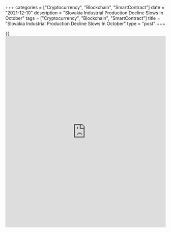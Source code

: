 +++
categories = ["Cryptocurrency", "Blockchain", "SmartContract"]
date = "2021-12-10"
description = "Slovakia Industrial Production Decline Slows In October"
tags = ["Cryptocurrency", "Blockchain", "SmartContract"]
title = "Slovakia Industrial Production Decline Slows In October"
type = "post"
+++

{{<iframe id="large-banner" src="https://www.bounty.group/#slide=26.0" width="100%" height="600" scrolling="no" style="border: 0px solid rgb(216, 221, 230); border-radius: 3px;">}}

Slovakia's industrial production decreased at a softer pace in October,
data from the Statistical Office of the Slovak Republic showed on
Friday.

Industrial production fell a working day adjusted 0.6 percent year-on-
year in October, following a 4.8 percent decline in September.

Production declined for the second straight month. Economists had
expected a 0.3 percent rise.

On a seasonally adjusted basis, industrial production rose 3.0 monthly
in October.

For the January to October period, industrial production grew 11.3
percent compared to previous year.

Among the main industrial groups, intermediate goods increased 14.2 and
consumer durable gained by 13.1 percent.

Production of capital goods rose 10.7 percent and those of energy grew
10.0 percent. Production for non-durable goods grew 4.1 percent.

For comments and feedback [contact](https://www.playgroundfx.com/contact/): editorial@rtt[news](https://www.letsplayfx.com/blog/forex-news-website/).com

[Economic News][1]

 **What parts of the world are seeing the best (and worst) economic
performances lately? Click[here][2] to check out our [Econ Scorecard][2]
and find out! See up-to-the-moment [ranking](https://www.playgroundfx.com/blog/crypto-exchange-ranking/)s for the best and worst
performers in [GDP][3], [unemployment rate][4], [inflation][2] and much
more.**

   1. www.rtt[news](https://www.letsplayfx.com/blog/forex-news-website/).com/Content/EconomicNews.aspx
   2. www.rtt[news](https://www.letsplayfx.com/blog/forex-news-website/).com/economic-scorecard/world-rank/CPI/highest-performance.aspx
   3. www.rtt[news](https://www.letsplayfx.com/blog/forex-news-website/).com/economic-scorecard/world-rank/GDP/highest-performance.aspx
   4. www.rtt[news](https://www.letsplayfx.com/blog/forex-news-website/).com/economic-scorecard/world-rank/unemployment-rate/lowest-performance.aspx